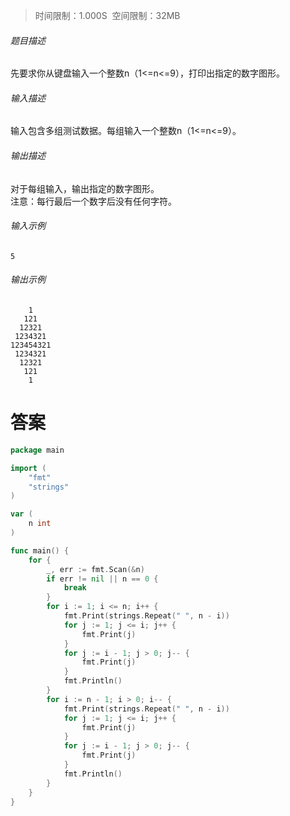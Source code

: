 >时间限制：1.000S  空间限制：32MB

###### 题目描述

先要求你从键盘输入一个整数n（1<=n<=9），打印出指定的数字图形。

###### 输入描述

输入包含多组测试数据。每组输入一个整数n（1<=n<=9）。

###### 输出描述

对于每组输入，输出指定的数字图形。  
注意：每行最后一个数字后没有任何字符。  

###### 输入示例

```
5
```

###### 输出示例

```
    1
   121
  12321
 1234321
123454321
 1234321
  12321
   121
    1
```

# 答案
```go
package main

import (
    "fmt"
    "strings"
)

var (
    n int
)

func main() {
    for {
        _, err := fmt.Scan(&n)
        if err != nil || n == 0 {
            break
        }
        for i := 1; i <= n; i++ {
            fmt.Print(strings.Repeat(" ", n - i))
            for j := 1; j <= i; j++ {
                fmt.Print(j)
            }
            for j := i - 1; j > 0; j-- {
                fmt.Print(j)
            }
            fmt.Println()
        }
        for i := n - 1; i > 0; i-- {
            fmt.Print(strings.Repeat(" ", n - i))
            for j := 1; j <= i; j++ {
                fmt.Print(j)
            }
            for j := i - 1; j > 0; j-- {
                fmt.Print(j)
            }
            fmt.Println()
        }
    }
}
```
